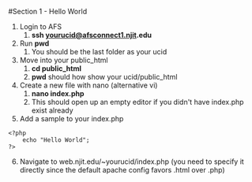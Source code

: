 #Section 1 - Hello World

1. Login to AFS
	1. __ssh yourucid@afsconnect1.njit.edu__
2. Run __pwd__
	1. You should be the last folder as your ucid
3. Move into your public_html
	1. __cd public_html__
	2. __pwd__ should how show your ucid/public_html
4. Create a new file with nano (alternative vi)
	1. __nano index.php__
	2. This should open up an empty editor if you didn't have index.php exist already
5. Add a sample to your index.php
```
<?php
	echo "Hello World";
?>
```
6. Navigate to web.njit.edu/~yourucid/index.php (you need to specify it directly since the default apache config favors .html over .php)
